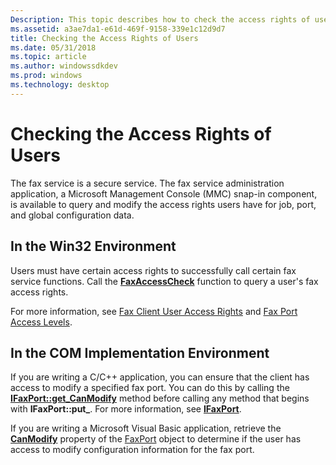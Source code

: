 ```yaml
---
Description: This topic describes how to check the access rights of users.
ms.assetid: a3ae7da1-e61d-469f-9158-339e1c12d9d7
title: Checking the Access Rights of Users
ms.date: 05/31/2018
ms.topic: article
ms.author: windowssdkdev
ms.prod: windows
ms.technology: desktop
---
```


# Checking the Access Rights of Users

The fax service is a secure service. The fax service administration application, a Microsoft Management Console (MMC) snap-in component, is available to query and modify the access rights users have for job, port, and global configuration data.

## In the Win32 Environment

Users must have certain access rights to successfully call certain fax service functions. Call the [**FaxAccessCheck**](/windows/previous-versions/Winfax/nc-winfax-pfaxaccesscheck?branch=master) function to query a user's fax access rights.

For more information, see [Fax Client User Access Rights](-mfax-fax-client-user-access-rights.md) and [Fax Port Access Levels](-mfax-fax-port-access-levels.md).

## In the COM Implementation Environment

If you are writing a C/C++ application, you can ensure that the client has access to modify a specified fax port. You can do this by calling the [**IFaxPort::get\_CanModify**](/windows/previous-versions/Faxcom/nf-faxcom-ifaxport-get_canmodify?branch=master) method before calling any method that begins with **IFaxPort::put\_**. For more information, see [**IFaxPort**](/windows/previous-versions/Faxcom/nn-faxcom-ifaxport?branch=master).

If you are writing a Microsoft Visual Basic application, retrieve the [**CanModify**](/windows/previous-versions/Faxcom/nf-faxcom-ifaxport-get_canmodify?branch=master) property of the [FaxPort](-mfax-faxport.md) object to determine if the user has access to modify configuration information for the fax port.

 

 



